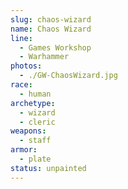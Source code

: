 ```yaml
---
slug: chaos-wizard
name: Chaos Wizard
line:
  - Games Workshop
  - Warhammer
photos:
  - ./GW-ChaosWizard.jpg
race:
  - human
archetype:
  - wizard
  - cleric
weapons:
  - staff
armor:
  - plate
status: unpainted
---
```

